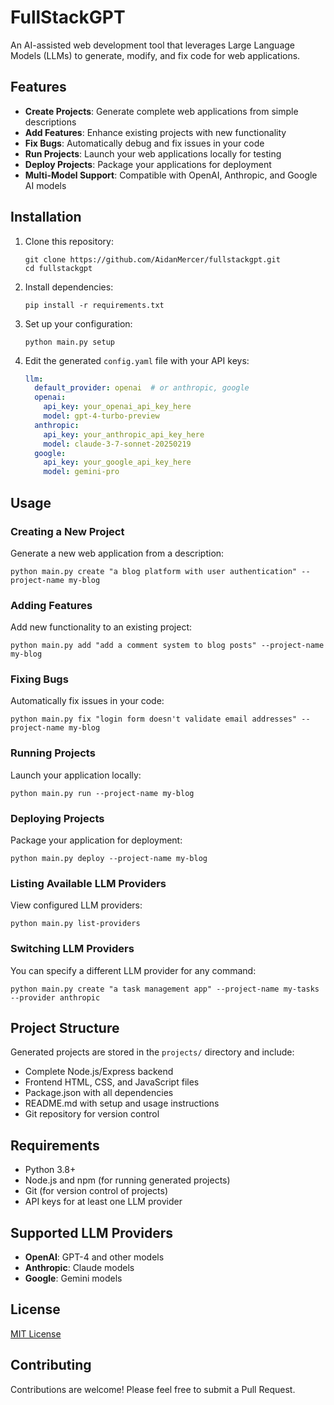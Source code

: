 # FullStackGPT

An AI-assisted web development tool that leverages Large Language Models (LLMs) to generate, modify, and fix code for web applications.

## Features

- **Create Projects**: Generate complete web applications from simple descriptions
- **Add Features**: Enhance existing projects with new functionality
- **Fix Bugs**: Automatically debug and fix issues in your code
- **Run Projects**: Launch your web applications locally for testing
- **Deploy Projects**: Package your applications for deployment
- **Multi-Model Support**: Compatible with OpenAI, Anthropic, and Google AI models

## Installation

1. Clone this repository:
   ```
   git clone https://github.com/AidanMercer/fullstackgpt.git
   cd fullstackgpt
   ```

2. Install dependencies:
   ```
   pip install -r requirements.txt
   ```

3. Set up your configuration:
   ```
   python main.py setup
   ```

4. Edit the generated `config.yaml` file with your API keys:
   ```yaml
   llm:
     default_provider: openai  # or anthropic, google
     openai:
       api_key: your_openai_api_key_here
       model: gpt-4-turbo-preview
     anthropic:
       api_key: your_anthropic_api_key_here
       model: claude-3-7-sonnet-20250219
     google:
       api_key: your_google_api_key_here
       model: gemini-pro
   ```

## Usage

### Creating a New Project

Generate a new web application from a description:

```
python main.py create "a blog platform with user authentication" --project-name my-blog
```

### Adding Features

Add new functionality to an existing project:

```
python main.py add "add a comment system to blog posts" --project-name my-blog
```

### Fixing Bugs

Automatically fix issues in your code:

```
python main.py fix "login form doesn't validate email addresses" --project-name my-blog
```

### Running Projects

Launch your application locally:

```
python main.py run --project-name my-blog
```

### Deploying Projects

Package your application for deployment:

```
python main.py deploy --project-name my-blog
```

### Listing Available LLM Providers

View configured LLM providers:

```
python main.py list-providers
```

### Switching LLM Providers

You can specify a different LLM provider for any command:

```
python main.py create "a task management app" --project-name my-tasks --provider anthropic
```

## Project Structure

Generated projects are stored in the `projects/` directory and include:

- Complete Node.js/Express backend
- Frontend HTML, CSS, and JavaScript files
- Package.json with all dependencies
- README.md with setup and usage instructions
- Git repository for version control

## Requirements

- Python 3.8+
- Node.js and npm (for running generated projects)
- Git (for version control of projects)
- API keys for at least one LLM provider

## Supported LLM Providers

- **OpenAI**: GPT-4 and other models
- **Anthropic**: Claude models
- **Google**: Gemini models

## License

[MIT License](LICENSE)

## Contributing

Contributions are welcome! Please feel free to submit a Pull Request.
